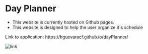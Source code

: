 # Day Planner
- This website is currently hosted on Github pages.
- This website is designed to help the user organize it´s schedule

Link to application: https://hguevaracf.github.io/dayPlanner/

![link]()